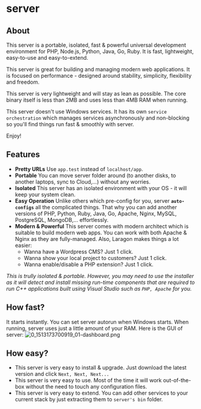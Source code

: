 # server

## About

This server is a portable, isolated, fast & powerful universal development environment for PHP, Node.js, Python, Java, Go, Ruby. It is fast, lightweight, easy-to-use and easy-to-extend.

This server is great for building and managing modern web applications. It is focused on performance  - designed around stability, simplicity, flexibility and freedom.

This server is very lightweight and will stay as lean as possible. The core binary itself is less than 2MB and uses less than 4MB RAM when running.

This server doesn't use Windows services. It has its own `service orchestration` which manages services asynchronously and non-blocking so you'll find things run fast & smoothly with server.

Enjoy!

## Features

- **Pretty URLs**
  Use `app.test` instead of `localhost/app`.
- **Portable**
  You can move server folder around (to another disks, to another laptops, sync to Cloud,...) without any worries. 
- **Isolated**
  This server has an isolated environment with your OS - it will keep your system clean.
- **Easy Operation**
  Unlike others which pre-config for you, server **`auto-configs`** all the complicated things. That why you can add another versions of PHP, Python, Ruby, Java, Go, Apache, Nginx, MySQL, PostgreSQL, MongoDB,... effortlessly.
- **Modern & Powerful**
  This server comes with modern architect which is suitable to build modern web apps. You can work with both Apache & Nginx as they are fully-managed.
  Also, Laragon makes things a lot easier:
  - Wanna have a Wordpress CMS? Just 1 click.
  - Wanna show your local project to customers? Just 1 click.  
  - Wanna enable/disable a PHP extension? Just 1 click.



*This is trully isolated & portable. However, you may need to use the installer as it will detect and install missing run-time components that are required to run C++ applications built using Visual Studio such as `PHP, Apache` for you.*


## How fast?

It starts instantly. You can set server autorun when Windows starts. When running, server uses just a little amount of your RAM.
Here is the GUI of server:
![0_1513173700919_01-dashboard.png](https://i.imgur.com/f8rBqSU.png) 

## How easy?
- This server is very easy to install & upgrade. Just download the latest version and click `Next, Next, Next...`
- This server is very easy to use. Most of the time it will work out-of-the-box without the need to touch any configuration files.
- This server is very easy to extend. You can add other services to your current stack by just extracting them to `server's bin` folder.
